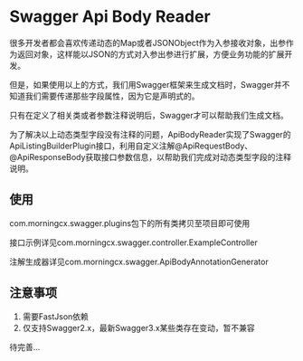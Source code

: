 # Swagger Api Body Reader

很多开发者都会喜欢传递动态的Map或者JSONObject作为入参接收对象，出参作为返回对象，这样能以JSON的方式对入参出参进行扩展，方便业务功能的扩展开发。

但是，如果使用以上的方式，我们用Swagger框架来生成文档时，Swagger并不知道我们需要传递那些字段属性，因为它是声明式的。

只有在定义了相关类或者参数注释说明后，Swagger才可以帮助我们生成文档。

为了解决以上动态类型字段没有注释的问题，ApiBodyReader实现了Swagger的ApiListingBuilderPlugin接口，利用自定义注解@ApiRequestBody、@ApiResponseBody获取接口参数信息，以帮助我们完成对动态类型字段的注释说明。

## 使用

com.morningcx.swagger.plugins包下的所有类拷贝至项目即可使用

接口示例详见com.morningcx.swagger.controller.ExampleController

注解生成器详见com.morningcx.swagger.ApiBodyAnnotationGenerator

## 注意事项

1. 需要FastJson依赖
2. 仅支持Swagger2.x，最新Swagger3.x某些类存在变动，暂不兼容




待完善...





